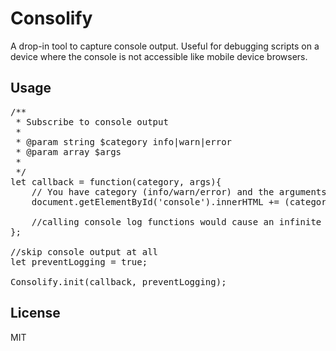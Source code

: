 # Consolify
 
A drop-in tool to capture console output. Useful for debugging scripts on a device where the console is not accessible like mobile device browsers. 
 
## Usage

<pre>
/**
 * Subscribe to console output
 *
 * @param string $category info|warn|error
 * @param array $args
 *
 */
let callback = function(category, args){
    // You have category (info/warn/error) and the arguments of the console call. Dump them on the page.
    document.getElementById('console').innerHTML += (category + ": " + JSON.stringify(args) + "\n");
    
    //calling console log functions would cause an infinite recursion
};

//skip console output at all
let preventLogging = true;

Consolify.init(callback, preventLogging);
</pre>

## License
MIT
